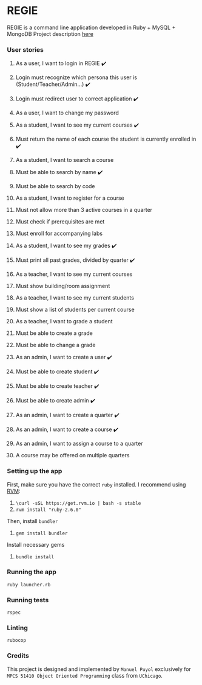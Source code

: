 # REGIE

REGIE is a command line application developed in Ruby + MySQL + MongoDB
Project description [here](https://classes.cs.uchicago.edu/archive/2020/winter/51410-1/project.description.html)

### User stories

1. As a user, I want to login in REGIE :heavy_check_mark:
  1. Login must recognize which persona this user is (Student/Teacher/Admin...) :heavy_check_mark:
  2. Login must redirect user to correct application :heavy_check_mark:

2. As a user, I want to change my password

3. As a student, I want to see my current courses :heavy_check_mark:
  1. Must return the name of each course the student is currently enrolled in :heavy_check_mark:

4. As a student, I want to search a course
  1. Must be able to search by name :heavy_check_mark:
  2. Must be able to search by code

5. As a student, I want to register for a course
  1. Must not allow more than 3 active courses in a quarter
  2. Must check if prerequisites are met
  3. Must enroll for accompanying labs

6. As a student, I want to see my grades :heavy_check_mark:
  1. Must print all past grades, divided by quarter :heavy_check_mark:

7. As a teacher, I want to see my current courses
  1. Must show building/room assignment

8. As a teacher, I want to see my current students
  1. Must show a list of students per current course

9. As a teacher, I want to grade a student
  1. Must be able to create a grade
  2. Must be able to change a grade

10. As an admin, I want to create a user :heavy_check_mark:
  1. Must be able to create student :heavy_check_mark:
  2. Must be able to create teacher :heavy_check_mark:
  3. Must be able to create admin :heavy_check_mark:

11. As an admin, I want to create a quarter :heavy_check_mark:

12. As an admin, I want to create a course :heavy_check_mark:

13. As an admin, I want to assign a course to a quarter
  1. A course may be offered on multiple quarters

### Setting up the app

First, make sure you have the correct `ruby` installed. I recommend using [RVM](https://rvm.io):

1. `\curl -sSL https://get.rvm.io | bash -s stable`
2. `rvm install "ruby-2.6.0"`

Then, install `bundler`

1. `gem install bundler`

Install necessary gems

1. `bundle install`

### Running the app

`ruby launcher.rb`

### Running tests

`rspec`

### Linting

`rubocop`

### Credits

This project is designed and implemented by `Manuel Puyol` exclusively for `MPCS 51410 Object Oriented Programming` class from `UChicago`.
